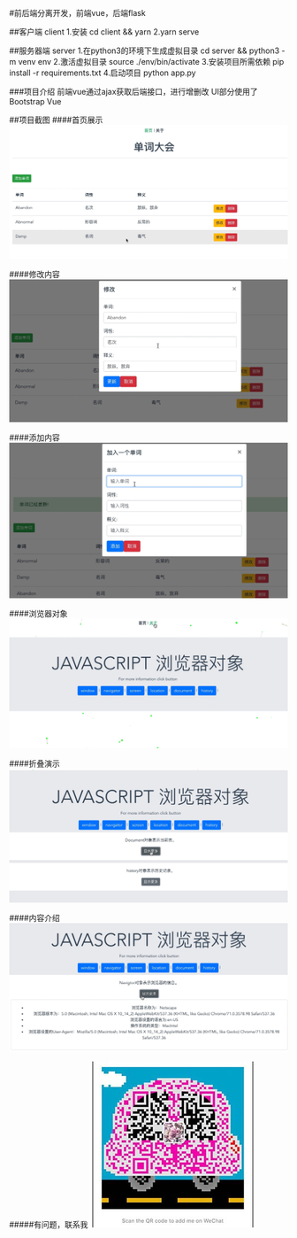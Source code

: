 #前后端分离开发，前端vue，后端flask

##客户端 client
1.安装 cd client && yarn
2.yarn serve

##服务器端 server
1.在python3的环境下生成虚拟目录 cd server && python3 -m venv env
2.激活虚拟目录 source ./env/bin/activate
3.安装项目所需依赖 pip install -r requirements.txt
4.启动项目 python app.py


###项目介绍
前端vue通过ajax获取后端接口，进行增删改
UI部分使用了Bootstrap Vue

##项目截图
####首页展示
![首页](https://github.com/BetaLeev/readme-project-gif/blob/master/vue-flask-img/1.png)

####修改内容
![修改](https://github.com/BetaLeev/readme-project-gif/blob/master/vue-flask-img/2.png)

####添加内容
![添加](https://github.com/BetaLeev/readme-project-gif/blob/master/vue-flask-img/3.png)

####浏览器对象
![对象](https://github.com/BetaLeev/readme-project-gif/blob/master/vue-flask-img/4.png)

####折叠演示
![折叠](https://github.com/BetaLeev/readme-project-gif/blob/master/vue-flask-img/5.png)

####内容介绍
![对象](https://github.com/BetaLeev/readme-project-gif/blob/master/vue-flask-img/6.png)



#####有问题，联系我
![联系](https://github.com/BetaLeev/readme-project-gif/blob/master/contact.jpg)
